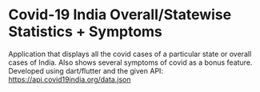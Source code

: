 # Covid-19 India Overall/Statewise Statistics + Symptoms
 Application that displays all the covid cases of a particular state or overall cases of India. Also shows several symptoms of covid as a bonus feature. Developed using dart/flutter and the given API: https://api.covid19india.org/data.json
